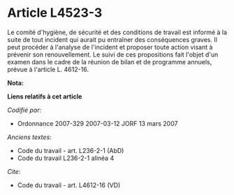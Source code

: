 # Article L4523-3

Le comité d'hygiène, de sécurité et des conditions de travail est informé à la suite de tout incident qui aurait pu entraîner
des conséquences graves. Il peut procéder à l'analyse de l'incident et proposer toute action visant à prévenir son
renouvellement. Le suivi de ces propositions fait l'objet d'un examen dans le cadre de la réunion de bilan et de programme
annuels, prévue à l'article L. 4612-16.

**Nota:**



**Liens relatifs à cet article**

_Codifié par_:

  - Ordonnance 2007-329 2007-03-12 JORF 13 mars 2007

_Anciens textes_:

  - Code du travail - art. L236-2-1 (AbD)
  - Code du travail L236-2-1 alinéa 4

_Cite_:

  - Code du travail - art. L4612-16 (VD)

